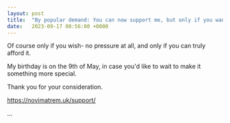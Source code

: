 ```yaml
---
layout: post
title:  "By popular demand: You can now support me, but only if you want to."
date:   2023-09-17 00:56:00 +0000
---
```


Of course only if you wish- no pressure at all, and only if you can truly afford it.

My birthday is on the 9th of May, in case you'd like to wait to make it something more special.

Thank you for your consideration.

<a href="https://novimatrem.uk/support/" target="_blank" style="color: #008148">https://novimatrem.uk/support/</a>

...

